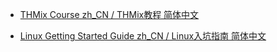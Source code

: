 - [THMix Course zh_CN / THMix教程 简体中文](https://zhaoym233.github.io/thmixCourse)

- [Linux Getting Started Guide zh_CN / Linux入坑指南 简体中文](https://zhaoym233.github.io/LinuxGettingStartedGuide/)
